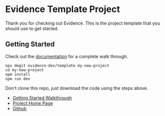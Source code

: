 # Evidence Template Project

Thank you for checking out Evidence. This is the project template that you should use to get started. 

## Getting Started

Check out the [documentation](https://readme.evidence.dev) for a complete walk through.

```npm
npx degit evidence-dev/template my-new-project
cd my-new-project 
npm install 
npm run dev 
```

Don't clone this repo, just download the code using the steps above. 

- [Getting Started Walkthrough](https://docs.evidence.dev/getting-started/get-started)
- [Project Home Page](https://www.evidence.dev)
- [Github](https://github.com/evidence-dev/evidence)
